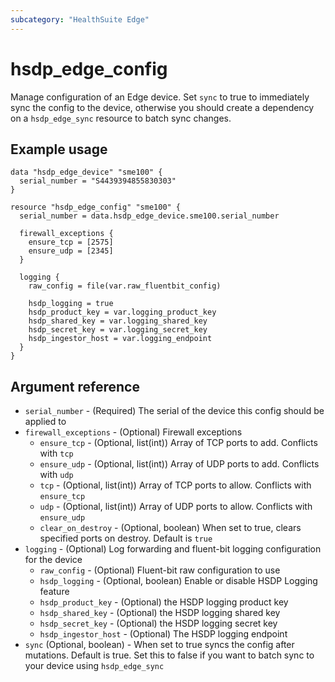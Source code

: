 ```yaml
---
subcategory: "HealthSuite Edge"
---
```


# hsdp_edge_config

Manage configuration of an Edge device. Set `sync` to true to immediately sync the config to the device, otherwise
you should create a dependency on a `hsdp_edge_sync` resource to batch sync changes.

## Example usage

```hcl
data "hsdp_edge_device" "sme100" {
  serial_number = "S4439394855830303"
}

resource "hsdp_edge_config" "sme100" {
  serial_number = data.hsdp_edge_device.sme100.serial_number
  
  firewall_exceptions {
    ensure_tcp = [2575]
    ensure_udp = [2345]
  }

  logging {
    raw_config = file(var.raw_fluentbit_config)

    hsdp_logging = true
    hsdp_product_key = var.logging_product_key
    hsdp_shared_key = var.logging_shared_key
    hsdp_secret_key = var.logging_secret_key
    hsdp_ingestor_host = var.logging_endpoint
  }
}
```

## Argument reference

* `serial_number` - (Required) The serial of the device this config should be applied to
* `firewall_exceptions` - (Optional) Firewall exceptions
  * `ensure_tcp` - (Optional, list(int)) Array of TCP ports to add. Conflicts with `tcp`
  * `ensure_udp` - (Optional, list(int)) Array of UDP ports to add. Conflicts with `udp`
  * `tcp` - (Optional, list(int)) Array of TCP ports to allow. Conflicts with `ensure_tcp`
  * `udp` - (Optional, list(int)) Array of UDP ports to allow. Conflicts with `ensure_udp`
  * `clear_on_destroy` - (Optional, boolean) When set to true, clears specified ports on destroy. Default is `true`
* `logging` - (Optional) Log forwarding and fluent-bit logging configuration for the device
  * `raw_config` - (Optional) Fluent-bit raw configuration to use
  * `hsdp_logging` - (Optional, boolean) Enable or disable HSDP Logging feature
  * `hsdp_product_key` - (Optional) the HSDP logging product key
  * `hsdp_shared_key` - (Optional) the HSDP logging shared key
  * `hsdp_secret_key` - (Optional) the HSDP logging secret key
  * `hsdp_ingestor_host` - (Optional) The HSDP logging endpoint
* `sync` (Optional, boolean) - When set to true syncs the config after mutations. Default is true.
  Set this to false if you want to batch sync to your device using `hsdp_edge_sync`

